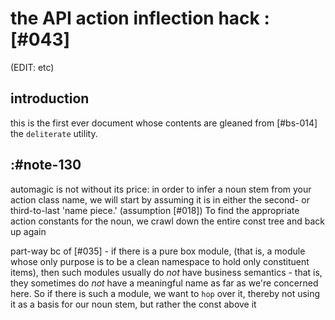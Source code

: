 # the API action inflection hack :[#043]

(EDIT: etc)


## introduction

this is the first ever document whose contents are gleaned from [#bs-014]
the `deliterate` utility.


## :#note-130

automagic is not without its price: in order to infer a noun stem from your action class name, we will start by assuming it is in either the second- or third-to-last 'name piece.' (assumption [#018]) To find the appropriate action constants for the noun, we crawl down the entire const tree and back up again

part-way bc of [#035] - if there is a pure box module, (that is, a module whose only purpose is to be a clean namespace to hold only constituent items), then such modules usually do *not* have business semantics - that is, they sometimes do *not* have a meaningful name as far as we're concerned here. So if there is such a module, we want to `hop` over it, thereby not using it as a basis for our noun stem, but rather the const above it
